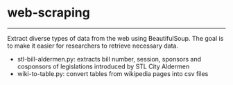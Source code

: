 # web-scraping
---
 Extract diverse types of data from the web using BeautifulSoup. The goal is to make it easier for researchers to retrieve necessary data.

 * stl-bill-aldermen.py: extracts bill number, session, sponsors and cosponsors of legislations introduced by STL City Aldermen
 * wiki-to-table.py: convert tables from wikipedia pages into csv files